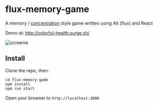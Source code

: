 # flux-memory-game

A memory / [concentration](http://en.wikipedia.org/wiki/Concentration_(game)) style game written using Alt (flux) and React

Demo at: http://colorful-health.surge.sh/


![screenie](https://www.dropbox.com/s/tyz6ktlzcf5a39m/Screenshot%20from%202015-06-10%2012%3A35%3A25.png?raw=1)

## Install

Clone the repo, then:

```
cd flux-memory-game
npm install
npm run start
```

Open your browser to `http://localhost:3000`
